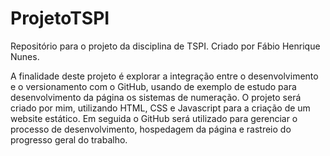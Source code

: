 # ProjetoTSPI
Repositório para o projeto da disciplina de TSPI.
Criado por Fábio Henrique Nunes. 

A finalidade deste projeto é explorar a integração entre o desenvolvimento e o versionamento com o GitHub, usando de exemplo de estudo para desenvolvimento da página os sistemas de numeração. O projeto será criado por mim, utilizando HTML, CSS e Javascript para a criação de um website estático. 
Em seguida o GitHub será utilizado para gerenciar o processo de desenvolvimento, hospedagem da página e rastreio do progresso geral do trabalho. 
